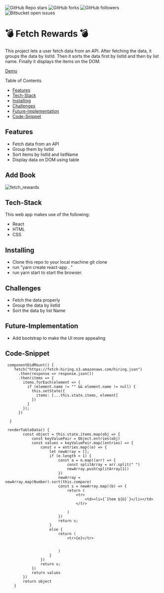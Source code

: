 ![GitHub Repo stars](https://img.shields.io/github/stars/nabilhayet/fetch_rewards) ![GitHub forks](https://img.shields.io/github/forks/nabilhayet/fetch_rewards) ![GitHub followers](https://img.shields.io/github/followers/fetch_rewards) ![Bitbucket open issues](https://img.shields.io/bitbucket/issues/nabilhayet/fetch_rewards)                                          
                                        <h1>:bomb: Fetch Rewards :bomb: </h1>
                                                      
This project lets a user fetch data from an API. After fetching the data, it groups the data by listId. Then it sorts the data first by listId and then by list name. Finally it displays the items on the DOM.

<a href="https://www.youtube.com/watch?v=Nsy_Bno1IMc">Demo</a>

Table of Contents
- [Features](#features)
- [Tech-Stack](#tech-stack)
- [Installing](#installing)
- [Challenges](#challenges)
- [Future-Implementation](#future-implementation)
- [Code-Snippet](#code-snippet)
                               
## Features
<ul>
 <li>Fetch data from an API</li>
 <li>Group them by listId</li>
 <li>Sort items by listId and listName</li>
 <li>Display data on DOM using table</li>
</ul>

## Add Book
![fetch_rewards](https://user-images.githubusercontent.com/33500404/134789484-98ef001f-1abe-41ed-af34-d5e92a6ee18f.gif)

## Tech-Stack
<p>This web app makes use of the following:</p>

* React
*	HTML
*	CSS



## Installing
<ul>
<li> Clone this repo to your local machine git clone <this-repo-url></li>
<li> run "yarn create react-app . "</li>
<li> run yarn start to start the browser.</li>
</ul>
        
## Challenges
<ul>
<li> Fetch the data properly</li>
<li> Group the data by listId</li>
<li> Sort the data by list Name</li>
</ul>

## Future-Implementation
<ul>
<li> Add bootstrap to make the UI more appealing</li>
</ul> 

## Code-Snippet 

```
 componentDidMount() {
    fetch("https://fetch-hiring.s3.amazonaws.com/hiring.json")
      .then(response => response.json())
      .then(items => {
        items.forEach(element => {
          if (element.name != "" && element.name != null) {
            this.setState({
              items: [...this.state.items, element]
            })
          }
        });
      })

  }

```

```
 renderTableData() {
        const object = this.state.items.map(obj => {
            const keyValuePair = Object.entries(obj)
            const values = keyValuePair.map((entries) => {
                const v = entries.map((e) => {
                    let newArray = [];
                    if (e.length > 1) {
                        const a = e.map((arr) => {
                            const splitArray = arr.split(" ")
                            newArray.push(splitArray[1])
                        })
                        newArray = newArray.map(Number).sort(this.compare)
                        const s = newArray.map((b) => {
                            return (
                                <tr>
                                    <td><li>{`Item ${b}`}</li></td>
                                </tr>

                            )
                        })
                        return s;
                    }
                    else {
                        return (
                            <tr>{e}</tr>


                        )
                    }
                })
                return v;
            })
            return values
        })
        return object
    }
```



